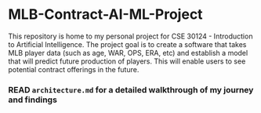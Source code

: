 # MLB-Contract-AI-ML-Project
This repository is home to my personal project for CSE 30124 - Introduction to Artificial Intelligence. The project goal is to create a software that takes MLB player data (such as age, WAR, OPS, ERA, etc) and establish a model that will predict future production of players. This will enable users to see potential contract offerings in the future.

### READ `architecture.md` for a detailed walkthrough of my journey and findings
